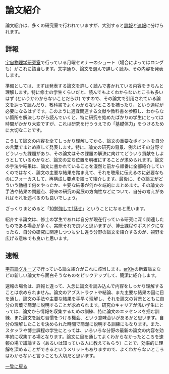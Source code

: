 # 論文紹介

論文紹介は、多くの研究室で行われていますが、大別すると[詳報](#詳報)と[速報](#速報)に分けられます。

## 詳報

[宇宙物理学研究室](https://www.astro.phys.s.chiba-u.ac.jp/index-j.html)で行っている月曜セミナーのショート（場合によってはロングも）がこれに該当します。文字通り、論文を選んで詳しく読み、その内容を発表します。

準備としては、まずは発表する論文を詳しく読んで書かれている内容をきちんと理解します。特に修士の学生くらいだと、読んでもよくわからないところも多いはず (というかわからないことだらけ) ですので、その論文で引用されている論文を辿って読んだり、教科書でよくわからないところを補ったり、という過程が必要になるはずです。このように適宜関連する文献や教科書を参照し、わからない箇所を解決しながら読んでいくと、特に研究を始めたばかりの学生にとっては時間がかかり大変ですが、これは研究を行ううえでの「基礎体力」をつけるために大切なことです。

こうして論文の内容を全てしっかり理解してから、論文の重要なポイントを自分の言葉でまとめ直して発表します。特に、論文の研究の背景、例えばその分野でどういった課題があり、その論文はその課題の解決に向けてどういう貢献をしようとしているのかなど、論文の立ち位置を明確にすることが求められます。論文の手法や結果は、論文に書かれていることを漫然と前から順番に全部紹介していくのではなく、論文の主要な結果を踏まえて、それを聴衆に伝えるのに必要なものにフォーカスして、再構成し要点を絞って紹介します。最後に、その論文がどういう動機で何をやったか、主要な結果が何かを端的にまとめます。その論文の手法や結果の問題点、将来の研究の発展の方向性などについて、自分の考えがあればそれを述べるのも良いでしょう。

ざっくりまとめると「[10勉強して1話せ](http://www2.yukawa.kyoto-u.ac.jp/~masaru.shibata/words.html)」ということになると思います。

紹介する論文は、修士の学生であれば自分が現在行っている研究に深く関連したものである場合が多く、実際それで良いと思いますが、博士課程やポスドクになったら、自分の研究に関連しつつも少し違う分野の論文を紹介するのが、視野を広げる意味でも良いと思います。

## 速報

[宇宙論グループ](https://oguri.github.io/group-j.html)で行っている論文紹介がこれに該当します。[arXiv](https://arxiv.org)の新着論文などの新しい論文から面白そうなものをピックアップして、簡潔に紹介します。

速報の場合は、詳報と違って、入念に論文を読み込んで内容をしっかり理解することは求められません。論文のアブストラクトや結論、また主要な結果の図に目を通し、論文の手法や主要な結果を手早く理解し、それを論文の背景とともに自分の言葉で簡潔に説明することが求められます。研究のキャリアが浅い学生にとっては、論文から情報を収集するための訓練、特に論文のエッセンスを掴む訓練、また論文を読む習慣をつける機会、という意味合いがあるかと思います。自分の理解したことを決められた時間で簡潔に説明する訓練にもなります。また、スタッフや博士課程の学生にとっては、いろいろな分野の最新の論文の内容を効率的に収集する場となります。論文に目を通してよくわからなかったところを速報の場で議論する（あるいは知っている人に教えてもらう）ことで、効率的に理解を深めることができるというメリットもありますので、よくわからないところはわからないと言うことも大切だと思います。

[一覧に戻る](README.md)

